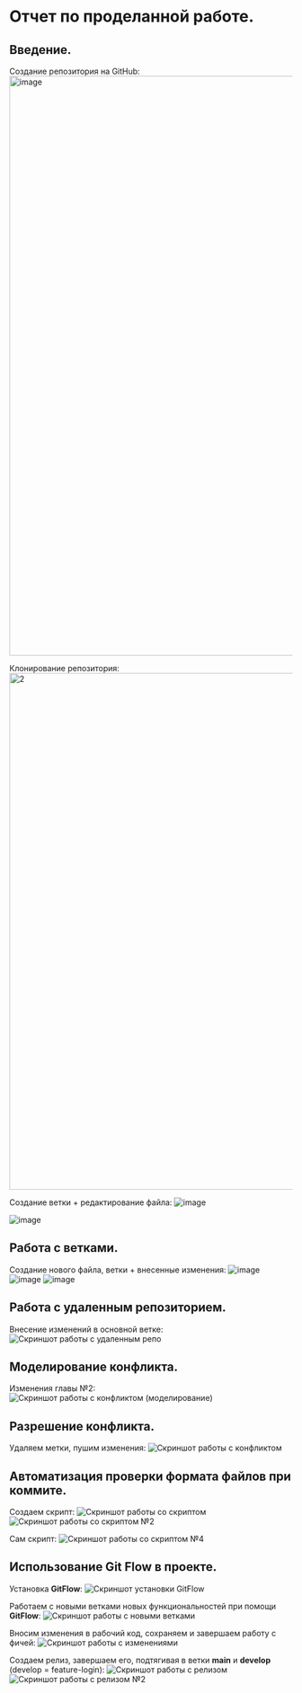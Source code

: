 # Отчет по проделанной работе.

## Введение. 

Создание репозитория на GitHub:
<img width="1032" alt="image" src="https://github.com/Makarov1e/git-practice/assets/144479831/6311c9e5-98de-4f52-9424-5113afbcf396">

Клонирование репозитория:
<img width="920" alt="2" src="https://github.com/Makarov1e/git-practice/assets/144479831/430f4759-2f33-450c-ad58-3efe479f904b">


Создание ветки + редактирование файла:
![image](https://github.com/Makarov1e/git-practice/assets/144479831/eaa99689-9481-43be-a0e0-1772f1638c19)

![image](https://github.com/Makarov1e/git-practice/assets/144479831/a5db59c8-9f2b-41b2-87e6-beed19463ca2)


## Работа с ветками.

Создание нового файла, ветки + внесенные изменения:
![image](https://github.com/Makarov1e/git-practice/assets/144479831/d83a0f88-a4d0-4863-9d28-6987a0eb030b)
![image](https://github.com/Makarov1e/git-practice/assets/144479831/b65daea2-8e29-4540-8ec7-27f657438ef3)
![image](https://github.com/Makarov1e/git-practice/assets/144479831/fe92e5f9-e3c0-4b30-88ef-084dc611d78c)




## Работа с удаленным репозиторием.

Внесение изменений в основной ветке:
![Скриншот работы с удаленным репо](assets/7.png)

## Моделирование конфликта.

Изменения главы №2:
![Скриншот работы с конфликтом (моделирование)](assets/8.png)

## Разрешение конфликта.

Удаляем метки, пушим изменения:
![Скриншот работы с конфликтом](assets/12.png)

## Автоматизация проверки формата файлов при коммите.

Создаем скрипт:
![Скриншот работы со скриптом](assets/13.png)
![Скриншот работы со скриптом №2](assets/15.png)

Сам скрипт:
![Скриншот работы со скриптом №4](assets/23.png)


## Использование Git Flow в проекте.

Установка __GitFlow__:
![Скриншот установки GitFlow](assets/16.png)

Работаем с новыми ветками новых функциональностей при помощи __GitFlow__:
![Скриншот работы с новыми ветками](assets/17.png)

Вносим изменения в рабочий код, сохраняем и завершаем работу с фичей:
![Скриншот работы с изменениями](assets/19.png)

Создаем релиз, завершаем его, подтягивая в ветки **main** и **develop** (develop = feature-login):
![Скриншот работы с релизом](assets/20.png)
![Скриншот работы с релизом №2](assets/21.png)
